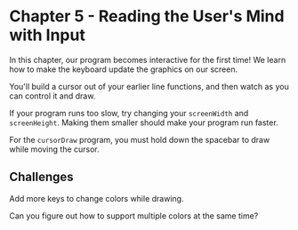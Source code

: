 # Chapter 5 - Reading the User's Mind with Input

In this chapter, our program becomes interactive for the first time! We learn how to make the keyboard update the graphics on our screen.

You'll build a cursor out of your earlier line functions, and then watch as you can control it and draw.

If your program runs too slow, try changing your `screenWidth` and `screenHeight`. Making them smaller should make your program run faster.

For the `cursorDraw` program, you must hold down the spacebar to draw while moving the cursor.

## Challenges

Add more keys to change colors while drawing. 

Can you figure out how to support multiple colors at the same time?
